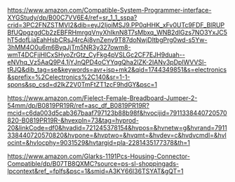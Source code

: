 https://www.amazon.com/Compatible-System-Programmer-interface-XYGStudy/dp/B00C7VV6E4/ref=sr_1_1_sspa?crid=3PC2FNZSTMVI2&dib=eyJ2IjoiMSJ9.PP0qHHK_xFv0UTc9FDF_BlRUPBfUQpgzgdCb2zEBFRHmrgqVnyXhIknN8T7sMbxq_WNB2dlGzs7NO3YxJC5hT5dofLjaEahHsbCRsJ4rcAj8vnZeny9T87doNwjDltbgPrg0wd-s5Yw-3hMM4O0u6m6ByqJjTm5NR3y327owm8-wmT4DCFjjHlCxSHyoZrGtz_CyFkg4pVSLGc2CF7EJH9duah--eNVhq_Vz5AaQ9P4.1jYJnQPD4oCYYqgQha2lZK-2IANv3pDpIWVVSl-tRJQ&dib_tag=se&keywords=avr+isp+mk2&qid=1744349851&s=electronics&sprefix=%2Celectronics%2C140&sr=1-1-spons&sp_csd=d2lkZ2V0TmFtZT1zcF9hdGY&psc=1


https://www.amazon.com/Fielect-Female-Breadboard-Jumper-2-54mm/dp/B0819PR19R/ref=asc_df_B0819PR19R?mcid=c6da003d5cab367baaf797123b88b98f&hvocijid=7911338440720570820-B0819PR19R-&hvexpln=73&tag=hyprod-20&linkCode=df0&hvadid=721245378154&hvpos=&hvnetw=g&hvrand=7911338440720570820&hvpone=&hvptwo=&hvqmt=&hvdev=c&hvdvcmdl=&hvlocint=&hvlocphy=9031529&hvtargid=pla-2281435177378&th=1


https://www.amazon.com/Glarks-1191Pcs-Housing-Connector-Compatible/dp/B07TB8QXMC?source=ps-sl-shoppingads-lpcontext&ref_=fplfs&psc=1&smid=A3KY66I36TSYAT&gQT=1